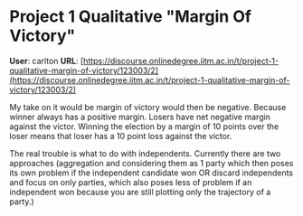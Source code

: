 # Project 1 Qualitative "Margin Of Victory"

**User**: carlton
**URL**: [https://discourse.onlinedegree.iitm.ac.in/t/project-1-qualitative-margin-of-victory/123003/2](https://discourse.onlinedegree.iitm.ac.in/t/project-1-qualitative-margin-of-victory/123003/2)

My take on it would be margin of victory would then be negative. Because winner always has a positive margin. Losers have net negative margin against the victor. Winning the election by a margin of 10 points over the loser means that loser has a 10 point loss against the victor.

The real trouble is what to do with independents. Currently there are two approaches (aggregation and considering them as 1 party which then poses its own problem if the independent candidate won OR discard independents and focus on only parties, which also poses less of problem if an independent won because you are still plotting only the trajectory of a party.)
